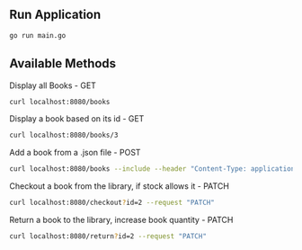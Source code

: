 ## Run Application
```bash
go run main.go
```

## Available Methods
Display all Books - GET
```bash
curl localhost:8080/books
```

Display a book based on its id - GET
```bash
curl localhost:8080/books/3
```

Add a book from a .json file - POST
```bash
curl localhost:8080/books --include --header "Content-Type: application/json" -d @body.json --request "POST"
```

Checkout a book from the library, if stock allows it - PATCH
```bash
curl localhost:8080/checkout?id=2 --request "PATCH"
```

Return a book to the library, increase book quantity - PATCH
```bash
curl localhost:8080/return?id=2 --request "PATCH"
```
